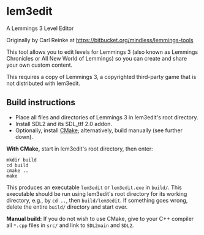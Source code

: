 # lem3edit
A Lemmings 3 Level Editor

Originally by Carl Reinke at https://bitbucket.org/mindless/lemmings-tools

This tool allows you to edit levels for Lemmings 3 (also known as Lemmings Chronicles or All New World of Lemmings) so you can create and share your own custom content.

This requires a copy of Lemmings 3, a copyrighted third-party game that is not distributed with lem3edit.

Build instructions
------------------

* Place all files and directories of Lemmings 3 in lem3edit's root directory.
* Install SDL2 and its SDL_ttf 2.0 addon.
* Optionally, install [CMake](https://cmake.org/); alternatively,
    build manually (see further down).

**With CMake,** start in lem3edit's root directory, then enter:
```
mkdir build
cd build
cmake ..
make
```
This produces an executable `lem3edit` or `lem3edit.exe` in `build/`.
This executable should be run using lem3edit's root directory
for its working directory, e.g., by `cd ..`, then `build/lem3edit`.
If something goes wrong, delete the entire `build/` directory and start over.

**Manual build:** If you do not wish to use CMake,
give to your C++ compiler all `*.cpp` files in `src/` and link to
`SDL2main` and `SDL2`.

